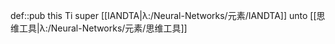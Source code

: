 def::pub this Ti super [[IANDTA|λ:/Neural-Networks/元素/IANDTA]] unto [[思维工具|λ:/Neural-Networks/元素/思维工具]]